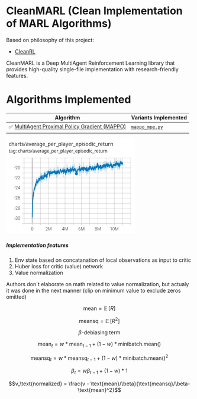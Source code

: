  # CleanMARL (Clean Implementation of MARL Algorithms)
 
Based on philosophy of this project: 
* [CleanRL](https://github.com/vwxyzjn/cleanrl/)

CleanMARL is a Deep MultiAgent Reinforcement Learning library that provides high-quality single-file implementation with research-friendly features. 

# Algorithms Implemented


| Algorithm                                                                         | Variants Implemented                                                                                                                         |
|-----------------------------------------------------------------------------------|----------------------------------------------------------------------------------------------------------------------------------------------|
| ✅ [MultiAgent Proximal Policy Gradient (MAPPO)](https://arxiv.org/pdf/2103.01955) | [`mappo_mpe.py`](https://github.com/james116blue/cleanmarl/blob/master/cleanmarl/mappo_mpe.py) |
|                                                                                   |  

![reward on mpe simple_spread_v3 env](https://github.com/james116blue/cleanmarl/blob/master/doc/reward_pot.png)

##### Implementation features
1. Env state based on concatanation of local observations as input to critic
2. Huber loss for critic (value) network
3. Value normalization 

Authors don`t elaborate on math related to value normalization, but actualy it was done in the next manner (clip on minimum value to exclude zeros omitted)
```math
\text{mean} = \mathop{\mathbb{E}}[R]
```
```math
\text{meansq} = \mathop{\mathbb{E}}[R^2]
```
```math
\beta\text{-debiasing term } 
```
```math
\text{mean}_t = w*\text{mean}_{t-1} + (1-w)*\text{minibatch.mean()}
```
```math
\text{meansq}_t =w*\text{meansq}_{t-1} + (1-w)*\text{minibatch.mean()}^2
```
```math
\beta_t=w\beta_{t-1} + (1-w)*1
```
```math
v_\text{normalized} = \frac{v - \text{mean}/\beta}{\text{meansq}/\beta- \text{mean}^2}
```